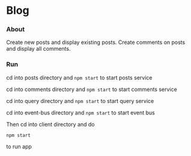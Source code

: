 # Blog

### About

Create new posts and display existing posts. 
Create comments on posts and display all comments.

### Run

cd into posts directory and  ```npm start``` to start posts service

cd into comments directory and  ```npm start``` to start comments service

cd into query directory and  ```npm start``` to start query service

cd into event-bus directory and  ```npm start``` to start event bus

Then cd into client directory and do

```npm start``` 

to run app
